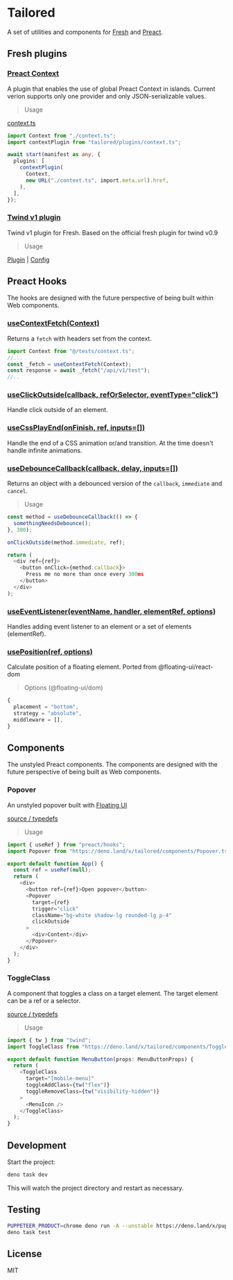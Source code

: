 # Tailored

A set of utilities and components for [Fresh](https://fresh.deno.dev) and
[Preact](https://preactjs.com).

## Fresh plugins

### [Preact Context](https://deno.land/x/tailored/plugins/context.ts)

A plugin that enables the use of global Preact Context in islands. Current
verion supports only one provider and only JSON-serializable values.

> Usage

[context.ts](./context.ts)

```typescript
import Context from "./context.ts";
import contextPlugin from "tailored/plugins/context.ts";

await start(manifest as any, {
  plugins: [
    contextPlugin(
      Context,
      new URL("./context.ts", import.meta.url).href,
    ),
  ],
});
```

### [Twind v1 plugin](https://deno.land/x/tailored/plugins/twind.ts)

Twind v1 plugin for Fresh. Based on the official fresh plugin for twind v0.9

> Usage

[Plugin](./main.ts) | [Config](./twind.config.ts)

## Preact Hooks

The hooks are designed with the future perspective of being built within Web
components.

### [useContextFetch(Context)](https://deno.land/x/tailored/hooks/useContextFetch.ts)

Returns a `fetch` with headers set from the context.

```typescript
import Context from "@/tests/context.ts";
//...
const _fetch = useContextFetch(Context);
const response = await _fetch("/api/v1/test");
//..
```

### [useClickOutside(callback, refOrSelector, eventType="click")](https://deno.land/x/tailored/hooks/useClickOutside.ts)

Handle click outside of an element.

### [useCssPlayEnd(onFinish, ref, inputs=[])](https://deno.land/x/tailored/hooks/useCssPlayEnd.ts)

Handle the end of a CSS animation or/and transition. At the time doesn't handle
infinite animations.

### [useDebounceCallback(callback, delay, inputs=[])](https://deno.land/x/tailored/hooks/useDebounceCallback.ts)

Returns an object with a debounced version of the `callback`, `immediate` and
`cancel`.

> Usage

```typescript
const method = useDebounceCallback(() => {
  somethingNeedsDebounce();
}, 300);

onClickOutside(method.immediate, ref);

return (
  <div ref={ref}>
    <button onClick={method.callback}>
      Press me no more than once every 300ms
    </button>
  </div>
);
```

### [useEventListener(eventName, handler, elementRef, options)](https://deno.land/x/tailored/hooks/useEventListener.ts)

Handles adding event listener to an element or a set of elements (elementRef).

### [usePosition(ref, options)](https://deno.land/x/tailored/hooks/usePosition.ts)

Calculate position of a floating element. Ported from @floating-ui/react-dom

> Options (@floating-ui/dom)

```typescript
{
  placement = "bottom",
  strategy = "absolute",
  middleware = [],
}
```

## Components

The unstyled Preact components. The components are designed with the future
perspective of being built as Web components.

### Popover

An unstyled popover built with
[Floating UI](https://floating-ui.com/docs/getting-started)

[source / typedefs](https://deno.land/x/tailored/components/Popover.tsx)

> Usage

```typescript
import { useRef } from "preact/hooks";
import Popover from "https://deno.land/x/tailored/components/Popover.tsx";

export default function App() {
  const ref = useRef(null);
  return (
    <div>
      <button ref={ref}>Open popover</button>
      <Popover
        target={ref}
        trigger="click"
        className="bg-white shadow-lg rounded-lg p-4"
        clickOutside
      >
        <div>Content</div>
      </Popover>
    </div>
  );
}
```

### ToggleClass

A component that toggles a class on a target element. The target element can be
a ref or a selector.

[source / typedefs](https://deno.land/x/tailored/components/ToggleClass.tsx)

> Usage

```typescript
import { tw } from "twind";
import ToggleClass from "https://deno.land/x/tailored/components/ToggleClass.tsx";

export default function MenuButton(props: MenuButtonProps) {
  return (
    <ToggleClass
      target="[mobile-menu]"
      toggleAddClass={tw("flex")}
      toggleRemoveClass={tw("visibility-hidden")}
    >
      <MenuIcon />
    </ToggleClass>
  );
}
```

## Development

Start the project:

```bash
deno task dev
```

This will watch the project directory and restart as necessary.

## Testing

```bash
PUPPETEER_PRODUCT=chrome deno run -A --unstable https://deno.land/x/puppeteer@16.2.0/install.ts
deno task test
```

## License

MIT
